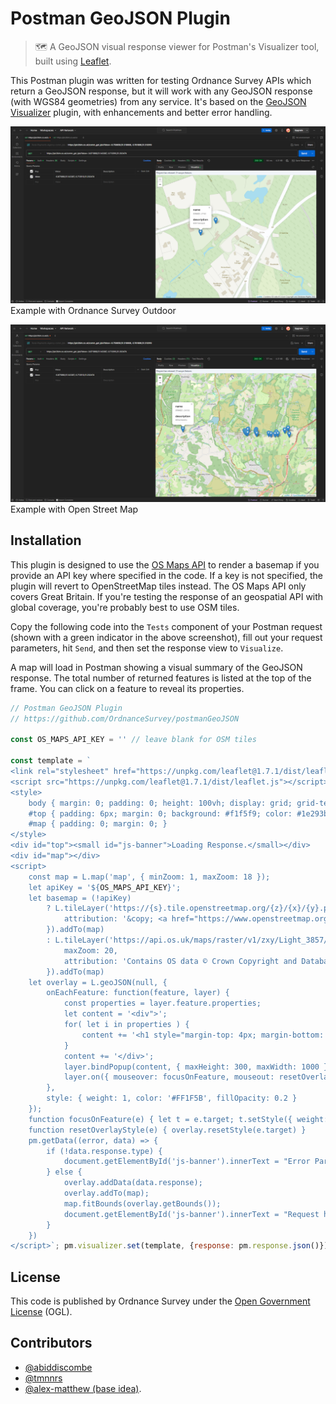 # Postman GeoJSON Plugin
> 🗺 A GeoJSON visual response viewer for Postman's Visualizer tool, built using [Leaflet](https://leafletjs.com/).

This Postman plugin was written for testing Ordnance Survey APIs which return a GeoJSON response, but it will work with any GeoJSON response (with WGS84 geometries) from any service. It's based on the [GeoJSON Visualizer](https://www.postman.com/gold-meadow-42382/workspace/geojson-visualizer) plugin, with enhancements and better error handling.

![Example Screenshot](./example_rpa_OS_Outdoor_3857.png)
Example with Ordnance Survey Outdoor 

![Example Screenshot](./example_rpa.png)
Example with Open Street Map

## Installation
This plugin is designed to use the [OS Maps API](https://osdatahub.os.uk/docs/wmts/overview) to render a basemap if you provide an API key where specified in the code. If a key is not specified, the plugin will revert to OpenStreetMap tiles instead. The OS Maps API only covers Great Britain. If you're testing the response of an geospatial API with global coverage, you're probably best to use OSM tiles.

Copy the following code into the `Tests` component of your Postman request (shown with a green indicator in the above screenshot), fill out your request parameters, hit `Send`, and then set the response view to `Visualize`.

A map will load in Postman showing a visual summary of the GeoJSON response. The total number of returned features is listed at the top of the frame. You can click on a feature to reveal its properties.

```javascript
// Postman GeoJSON Plugin
// https://github.com/OrdnanceSurvey/postmanGeoJSON

const OS_MAPS_API_KEY = '' // leave blank for OSM tiles

const template = `
<link rel="stylesheet" href="https://unpkg.com/leaflet@1.7.1/dist/leaflet.css" />
<script src="https://unpkg.com/leaflet@1.7.1/dist/leaflet.js"></script>
<style>
    body { margin: 0; padding: 0; height: 100vh; display: grid; grid-template-rows: auto 1fr; }
    #top { padding: 6px; margin: 0; background: #f1f5f9; color: #1e293b; }
    #map { padding: 0; margin: 0; }
</style>
<div id="top"><small id="js-banner">Loading Response.</small></div>
<div id="map"></div>
<script>
    const map = L.map('map', { minZoom: 1, maxZoom: 18 });
    let apiKey = '${OS_MAPS_API_KEY}';
    let basemap = (!apiKey)
        ? L.tileLayer('https://{s}.tile.openstreetmap.org/{z}/{x}/{y}.png', {
            attribution: '&copy; <a href="https://www.openstreetmap.org/copyright">OpenStreetMap</a> contributors'
        }).addTo(map)
        : L.tileLayer('https://api.os.uk/maps/raster/v1/zxy/Light_3857/{z}/{x}/{y}.png?key=' + apiKey, {
            maxZoom: 20,
            attribution: 'Contains OS data © Crown Copyright and Database Rights 2022'
        }).addTo(map)
    let overlay = L.geoJSON(null, {
        onEachFeature: function(feature, layer) {
            const properties = layer.feature.properties;
            let content = '<div">';
            for( let i in properties ) {
                content += '<h1 style="margin-top: 4px; margin-bottom: 4px; font-size: 1.4em; font-weight: bold;">' + i + '</h1><p style="margin-top: 2px; margin-bottom: 10px; padding-bottom: 4px; border-bottom: 1px solid #eee; font-size: 1em; font-family: monospace;">' + properties[i] + '</p>';
            }
            content += '</div>';
            layer.bindPopup(content, { maxHeight: 300, maxWidth: 1000 });
            layer.on({ mouseover: focusOnFeature, mouseout: resetOverlayStyle });
        },
        style: { weight: 1, color: '#FF1F5B', fillOpacity: 0.2 }
    });
    function focusOnFeature(e) { let t = e.target; t.setStyle({ weight: 3 }); t.bringToFront() }
    function resetOverlayStyle(e) { overlay.resetStyle(e.target) }
    pm.getData((error, data) => {
        if (!data.response.type) {
            document.getElementById('js-banner').innerText = "Error Parsing Response. It might not be GeoJSON.";
        } else {
            overlay.addData(data.response);
            overlay.addTo(map);
            map.fitBounds(overlay.getBounds());
            document.getElementById('js-banner').innerText = "Request has returned " + data.response.features.length.toString() + " unique features.";
        }
    })
</script>`; pm.visualizer.set(template, {response: pm.response.json()});
```

## License
This code is published by Ordnance Survey under the [Open Government License](https://www.nationalarchives.gov.uk/doc/open-government-licence) (OGL).

## Contributors
- [@abiddiscombe](https://github.com/abiddiscombe)
- [@tmnnrs](https://github.com/tmnnrs)
- [@alex-matthew (base idea)](https://github.com/alex-mathew/Postman-GeoJSON-Visualizer-with-Fuzzy-Search).
